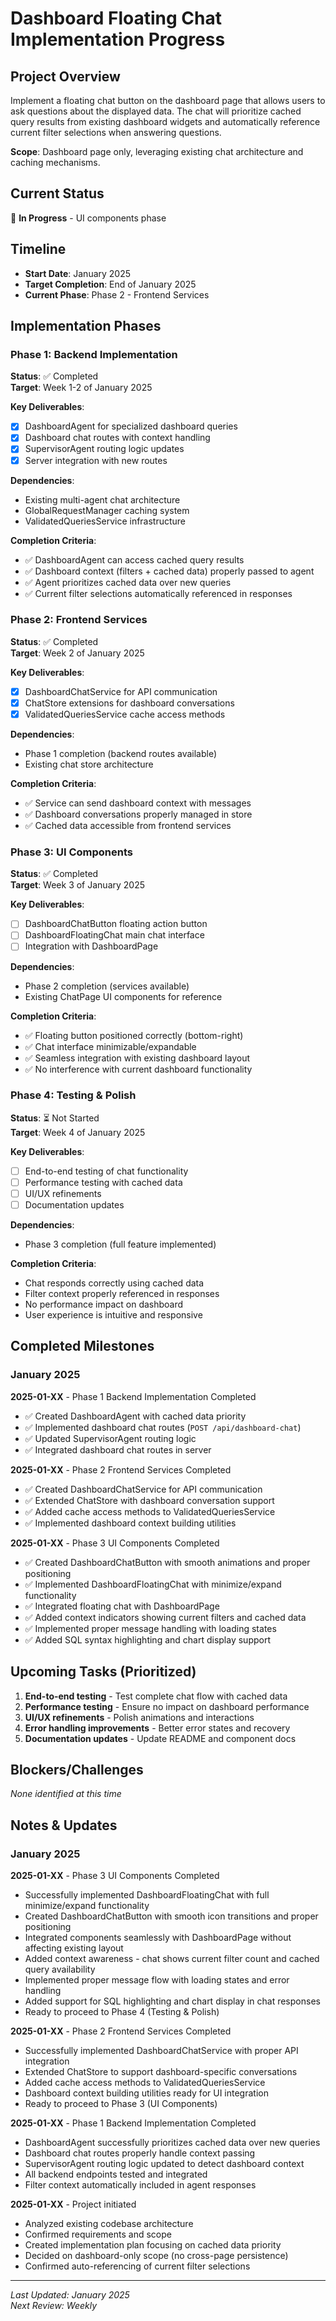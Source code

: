 # Dashboard Floating Chat Implementation Progress

## Project Overview
Implement a floating chat button on the dashboard page that allows users to ask questions about the displayed data. The chat will prioritize cached query results from existing dashboard widgets and automatically reference current filter selections when answering questions.

**Scope**: Dashboard page only, leveraging existing chat architecture and caching mechanisms.

## Current Status
🚧 **In Progress** - UI components phase

## Timeline
- **Start Date**: January 2025
- **Target Completion**: End of January 2025
- **Current Phase**: Phase 2 - Frontend Services

## Implementation Phases

### Phase 1: Backend Implementation
**Status**: ✅ Completed  
**Target**: Week 1-2 of January 2025

**Key Deliverables**:
- [x] DashboardAgent for specialized dashboard queries
- [x] Dashboard chat routes with context handling
- [x] SupervisorAgent routing logic updates
- [x] Server integration with new routes

**Dependencies**:
- Existing multi-agent chat architecture
- GlobalRequestManager caching system
- ValidatedQueriesService infrastructure

**Completion Criteria**:
- ✅ DashboardAgent can access cached query results
- ✅ Dashboard context (filters + cached data) properly passed to agent
- ✅ Agent prioritizes cached data over new queries
- ✅ Current filter selections automatically referenced in responses

### Phase 2: Frontend Services
**Status**: ✅ Completed  
**Target**: Week 2 of January 2025

**Key Deliverables**:
- [x] DashboardChatService for API communication
- [x] ChatStore extensions for dashboard conversations
- [x] ValidatedQueriesService cache access methods

**Dependencies**:
- Phase 1 completion (backend routes available)
- Existing chat store architecture

**Completion Criteria**:
- ✅ Service can send dashboard context with messages
- ✅ Dashboard conversations properly managed in store
- ✅ Cached data accessible from frontend services

### Phase 3: UI Components
**Status**: ✅ Completed  
**Target**: Week 3 of January 2025

**Key Deliverables**:
- [ ] DashboardChatButton floating action button
- [ ] DashboardFloatingChat main chat interface
- [ ] Integration with DashboardPage

**Dependencies**:
- Phase 2 completion (services available)
- Existing ChatPage UI components for reference

**Completion Criteria**:
- ✅ Floating button positioned correctly (bottom-right)
- ✅ Chat interface minimizable/expandable
- ✅ Seamless integration with existing dashboard layout
- ✅ No interference with current dashboard functionality

### Phase 4: Testing & Polish
**Status**: ⏳ Not Started  
**Target**: Week 4 of January 2025

**Key Deliverables**:
- [ ] End-to-end testing of chat functionality
- [ ] Performance testing with cached data
- [ ] UI/UX refinements
- [ ] Documentation updates

**Dependencies**:
- Phase 3 completion (full feature implemented)

**Completion Criteria**:
- Chat responds correctly using cached data
- Filter context properly referenced in responses
- No performance impact on dashboard
- User experience is intuitive and responsive

## Completed Milestones

### January 2025
**2025-01-XX** - Phase 1 Backend Implementation Completed
- ✅ Created DashboardAgent with cached data priority
- ✅ Implemented dashboard chat routes (`POST /api/dashboard-chat`)
- ✅ Updated SupervisorAgent routing logic
- ✅ Integrated dashboard chat routes in server

**2025-01-XX** - Phase 2 Frontend Services Completed
- ✅ Created DashboardChatService for API communication
- ✅ Extended ChatStore with dashboard conversation support
- ✅ Added cache access methods to ValidatedQueriesService
- ✅ Implemented dashboard context building utilities

**2025-01-XX** - Phase 3 UI Components Completed
- ✅ Created DashboardChatButton with smooth animations and proper positioning
- ✅ Implemented DashboardFloatingChat with minimize/expand functionality
- ✅ Integrated floating chat with DashboardPage
- ✅ Added context indicators showing current filters and cached data
- ✅ Implemented proper message handling with loading states
- ✅ Added SQL syntax highlighting and chart display support
## Upcoming Tasks (Prioritized)
1. **End-to-end testing** - Test complete chat flow with cached data
2. **Performance testing** - Ensure no impact on dashboard performance
3. **UI/UX refinements** - Polish animations and interactions
4. **Error handling improvements** - Better error states and recovery
5. **Documentation updates** - Update README and component docs

## Blockers/Challenges
*None identified at this time*

## Notes & Updates

### January 2025
**2025-01-XX** - Phase 3 UI Components Completed
- Successfully implemented DashboardFloatingChat with full minimize/expand functionality
- Created DashboardChatButton with smooth icon transitions and proper positioning
- Integrated components seamlessly with DashboardPage without affecting existing layout
- Added context awareness - chat shows current filter count and cached query availability
- Implemented proper message flow with loading states and error handling
- Added support for SQL highlighting and chart display in chat responses
- Ready to proceed to Phase 4 (Testing & Polish)

**2025-01-XX** - Phase 2 Frontend Services Completed
- Successfully implemented DashboardChatService with proper API integration
- Extended ChatStore to support dashboard-specific conversations
- Added cache access methods to ValidatedQueriesService
- Dashboard context building utilities ready for UI integration
- Ready to proceed to Phase 3 (UI Components)

**2025-01-XX** - Phase 1 Backend Implementation Completed
- DashboardAgent successfully prioritizes cached data over new queries
- Dashboard chat routes properly handle context passing
- SupervisorAgent routing logic updated to detect dashboard context
- All backend endpoints tested and integrated
- Filter context automatically included in agent responses

**2025-01-XX** - Project initiated
- Analyzed existing codebase architecture
- Confirmed requirements and scope
- Created implementation plan focusing on cached data priority
- Decided on dashboard-only scope (no cross-page persistence)
- Confirmed auto-referencing of current filter selections

---

*Last Updated: January 2025*  
*Next Review: Weekly*